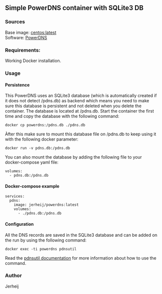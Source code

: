 ## Simple PowerDNS container with SQLite3 DB

### Sources
Base image: [centos:latest](https://hub.docker.com/_/centos)  
Software: [PowerDNS](https://www.powerdns.com/)

### Requirements:
Working Docker installation.

### Usage

#### Persistence

This PowerDNS uses an SQLite3 database (which is automatically created if it does not detect /pdns.db) as backend which means you need to make sure this database is persistent and not deleted when you delete the container. The database is located at /pdns.db. Start the container the first time and copy the database with the following command:
```
docker cp powerdns:/pdns.db ./pdns.db
```
Àfter this make sure to mount this database file on /pdns.db to keep using it with the following docker parameter:
```
docker run -v pdns.db:/pdns.db
```
You can also mount the database by adding the following file to your docker-compose yaml file:
```
volumes:
  - pdns.db:/pdns.db
```

#### Docker-compose example
```
services:
  pdns:
    image: jerheij/powerdns:latest
    volumes:
      - ./pdns.db:/pdns.db
```

#### Configuration
All the DNS records are saved in the SQLite3 database and can be added on the run by using the following command:
```
docker exec -ti powerdns pdnsutil
```
Read the [pdnsutil documentation](https://doc.powerdns.com/authoritative/manpages/pdnsutil.1.html) for more information about how to use the command.

### Author
Jerheij